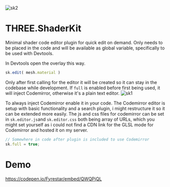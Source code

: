 ![sk2](https://user-images.githubusercontent.com/28584767/174356896-4cd0fe5a-7c88-465e-bea7-51c40eb3740e.jpg)


# THREE.ShaderKit
Minimal shader code editor plugin for quick edit on demand. Only needs to be placed in the code and will be available as global variable, specifically to be used with Devtools.

In Devtools open the overlay this way.

```javascript
sk.edit( mesh.material )
```

Only after first calling for the editor it will be created so it can stay in the codebase while development. If `full` is enabled before first being used, it will inject Codemirror, otherwise it's a plain text editor.
![sk1](https://user-images.githubusercontent.com/28584767/174357800-2e673f81-d658-4d6e-9842-10a9d6b67e34.jpg)

To always inject Codemirror enable it in your code. The Codemirror editor is setup with basic functionality and a search plugin, i might restructure it so it can be extended more easily. The js and css files for codemirror can be set in `sk.editor.js`and `sk.editor.css` both being array of URLs, which you might set yourself as i could not find a CDN link for the GLSL mode for Codemirror and hosted it on my server.

```javascript
// Somewhere in code after plugin is included to use Codemirror
sk.full = true;
```
# Demo
https://codepen.io/Fyrestar/embed/QWQPjQL

